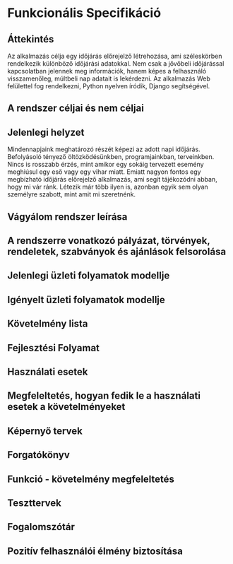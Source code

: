 # Funkcionális Specifikáció

## Áttekintés

Az alkalmazás célja egy időjárás előrejelző létrehozása, ami széleskörben rendelkezik különböző időjárási adatokkal. Nem csak a jővőbeli időjárással kapcsolatban jelennek meg információk, hanem képes a felhasználó visszamenőleg, múltbeli nap adatait is lekérdezni. Az alkalmazás Web felülettel fog rendelkezni, Python nyelven íródik, Django segítségével. 

## A rendszer céljai és nem céljai

## Jelenlegi helyzet

Mindennapjaink meghatározó részét képezi az adott napi időjárás. Befolyásoló tényező öltözködésünkben, programjainkban, terveinkben. Nincs is rosszabb érzés, mint amikor egy sokáig tervezett esemény meghiúsul egy eső vagy egy vihar miatt. Emiatt nagyon fontos egy megbízható időjárás előrejelző alkalmazás, ami segít tájékozódni abban, hogy mi vár ránk. Létezik már több ilyen is, azonban egyik sem olyan személyre szabott, mint amit mi szeretnénk. 

## Vágyálom rendszer leírása

## A rendszerre vonatkozó pályázat, törvények, rendeletek, szabványok és ajánlások felsorolása

## Jelenlegi üzleti folyamatok modellje

## Igényelt üzleti folyamatok modellje

## Követelmény lista

## Fejlesztési Folyamat

## Használati esetek

## Megfeleltetés, hogyan fedik le a használati esetek a követelményeket 

## Képernyő tervek

## Forgatókönyv

## Funkció - követelmény megfeleltetés 

## Teszttervek

## Fogalomszótár

## Pozitív felhasználói élmény biztosítása
